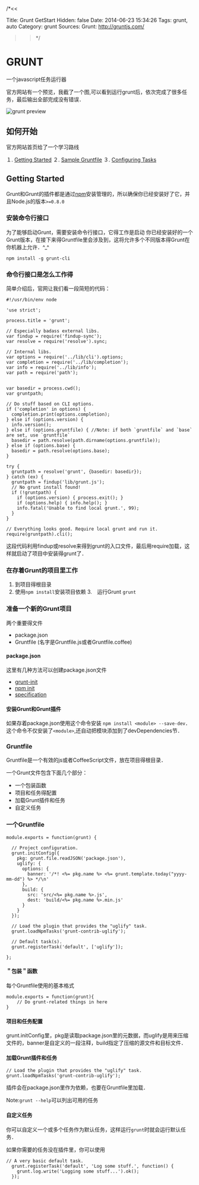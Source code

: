 /*<<

 Title: Grunt GetStart
 Hidden: false
 Date: 2014-06-23 15:34:26
 Tags: grunt, auto
 Category: grunt
 Sources:
   Grunt: http://gruntjs.com/
>>*/

GRUNT
==
一个javascript任务运行器

官方网站有一个预览，我截了一个图,可以看到运行grunt后，依次完成了很多任务，最后输出全部完成没有错误．

![grunt preview](http://d.pcs.baidu.com/thumbnail/f1022b7c8ab47ee25e1510be21f5cca2?fid=2889760516-250528-740381447657460&time=1403503200&sign=FDTAER-DCb740ccc5511e5e8fedcff06b081203-BFGYOnH250UzHui8y2bw9dkEXW0%3D&rt=sh&expires=2h&r=830640308&sharesign=unknown&size=c710_u500&quality=100)


如何开始
------
官方网站首页给了一个学习路线

１. [Getting Started](http://gruntjs.com/getting-started)
２. [Sample Gruntfile](http://gruntjs.com/sample-gruntfile)
３. [Configuring Tasks](http://gruntjs.com/configuring-tasks)


Getting Started
--------
Grunt和Grunt的插件都是通过[npm](https://npmjs.org/)安装管理的，所以确保你已经安装好了它，并且Node.js的版本`>=0.8.0`

### 安装命令行接口
为了能够启动Grunt，需要安装命令行接口，它得工作是启动
你已经安装好的一个Grunt版本，在接下来得Gruntfile里会涉及到，这将允许多个不同版本得Grunt在你机器上允许．^_^
```
npm install -g grunt-cli
```

### 命令行接口是怎么工作得
简单介绍后，官网让我们看一段简短的代码：
```
#!/usr/bin/env node

'use strict';

process.title = 'grunt';

// Especially badass external libs.
var findup = require('findup-sync');
var resolve = require('resolve').sync;

// Internal libs.
var options = require('../lib/cli').options;
var completion = require('../lib/completion');
var info = require('../lib/info');
var path = require('path');


var basedir = process.cwd();
var gruntpath;

// Do stuff based on CLI options.
if ('completion' in options) {
  completion.print(options.completion);
} else if (options.version) {
  info.version();
} else if (options.gruntfile) { //Note: if both `gruntfile` and `base` are set, use `gruntfile`
  basedir = path.resolve(path.dirname(options.gruntfile));
} else if (options.base) {
  basedir = path.resolve(options.base);
}

try {
  gruntpath = resolve('grunt', {basedir: basedir});
} catch (ex) {
  gruntpath = findup('lib/grunt.js');
  // No grunt install found!
  if (!gruntpath) {
    if (options.version) { process.exit(); }
    if (options.help) { info.help(); }
    info.fatal('Unable to find local grunt.', 99);
  }
}

// Everything looks good. Require local grunt and run it.
require(gruntpath).cli();

```
这段代码利用findup或resolve来得到grunt的入口文件，最后用require加载，这样就启动了项目中安装得grunt了．

### 在存着Grunt的项目里工作
1. 到项目得根目录 
2. 使用`npm install`安装项目依赖
3.　运行Grunt `grunt`

### 准备一个新的Grunt项目
两个重要得文件

* package.json 
* Gruntfile (名字是Gruntfile.js或者Gruntfile.coffee)

#### package.json
这里有几种方法可以创建package.json文件

* [grunt-init](http://gruntjs.com/project-scaffolding)
* [npm init](https://npmjs.org/doc/init.html)
* [specification](https://npmjs.org/doc/json.html)

#### 安装Grunt和Grunt插件
如果存着package.json使用这个命令安装
`npm install <module> --save-dev`．这个命令不仅安装了`<module>`,还自动把模块添加到了devDependencies节．

### Gruntfile
Gruntfile是一个有效的js或者CoffeeScript文件，放在项目得根目录．

一个Grunt文件包含下面几个部分：

* 一个包装函数
* 项目和任务得配置
* 加载Grunt插件和任务
* 自定义任务


### 一个Gruntfile

```
module.exports = function(grunt) {

  // Project configuration.
  grunt.initConfig({
    pkg: grunt.file.readJSON('package.json'),
    uglify: {
      options: {
        banner: '/*! <%= pkg.name %> <%= grunt.template.today("yyyy-mm-dd") %> */\n'
      },
      build: {
        src: 'src/<%= pkg.name %>.js',
        dest: 'build/<%= pkg.name %>.min.js'
      }
    }
  });

  // Load the plugin that provides the "uglify" task.
  grunt.loadNpmTasks('grunt-contrib-uglify');

  // Default task(s).
  grunt.registerTask('default', ['uglify']);

};
```

#### ＂包装＂函数
每个Gruntfile使用的基本格式
```
module.exports = function(grunt){
    // Do grunt-related things in here
}
```

#### 项目和任务配置
grunt.initConfig里，pkg是读取package.json里的元数据，而uglify是用来压缩文件的，banner是自定义的一段注释，build指定了压缩的源文件和目标文件．

#### 加载Grunt插件和任务
```
// Load the plugin that provides the "uglify" task.
grunt.loadNpmTasks('grunt-contrib-uglify');
```
插件会在package.json里作为依赖，也要在Gruntfile里加载．

Note:`grunt --help`可以列出可用的任务

#### 自定义任务
你可以自定义一个或多个任务作为默认任务，这样运行`grunt`时就会运行默认任务．

如果你需要的任务没在插件里，你可以使用
```
// A very basic default task.
  grunt.registerTask('default', 'Log some stuff.', function() {
    grunt.log.write('Logging some stuff...').ok();
  });
```